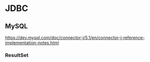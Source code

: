 # JDBC


## MySQL

https://dev.mysql.com/doc/connector-j/5.1/en/connector-j-reference-implementation-notes.html

### ResultSet